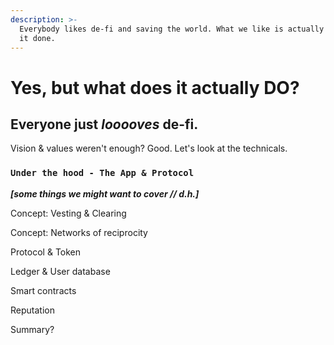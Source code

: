 ```yaml
---
description: >-
  Everybody likes de-fi and saving the world. What we like is actually getting
  it done.
---
```


# Yes, but what does it actually DO?

## Everyone just _looooves_ de-fi.

Vision & values weren't enough? Good. Let's look at the technicals.

### `Under the hood - The App & Protocol`

_**\[some things we might want to cover // d.h.\]**_

Concept: Vesting & Clearing

Concept: Networks of reciprocity

Protocol & Token

Ledger & User database

Smart contracts

Reputation

Summary?

